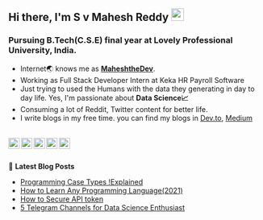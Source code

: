 
## Hi there, I'm S v Mahesh Reddy <img src="https://media.giphy.com/media/hvRJCLFzcasrR4ia7z/giphy.gif" width="25px">
### Pursuing B.Tech(C.S.E) final year at Lovely Professional University, India.
* Internet🌏 knows me as [**MaheshtheDev**](https://www.google.com/search?q=maheshthedev). 
* Working as Full Stack Developer Intern at Keka HR Payroll Software
* Just trying to used the Humans with the data they generating in day to day life. Yes, I'm passionate about **Data Science📈**
* Consuming a lot of Reddit, Twitter content for better life.
* I write blogs in my free time. you can find my blogs in [Dev.to](https://dev.to/maheshthedev), [Medium](https://medium.com/@maheshthedev)

<br />
<a href="https://twitter.com/maheshthedev">
  <img align="left" alt="Mahesh Sv| Twitter" width="22px" src="https://www.flaticon.com/svg/vstatic/svg/725/725311.svg?token=exp=1620982858~hmac=6077d2ec73b5b5197c5644f164704ece" />
</a>
<a href="https://www.linkedin.com/in/maheshthedev/">
  <img align="left" alt="Linkedin" width="22px" src="https://www.flaticon.com/svg/vstatic/svg/725/725337.svg?token=exp=1620982896~hmac=892e827273aff985df8601866f9f8c8e" />
</a>
<a href="https://www.instagram.com/maheshthedev/">
  <img align="left" alt="Instagram" width="22px" src="https://www.flaticon.com/svg/vstatic/svg/725/725278.svg?token=exp=1620983282~hmac=1ec137a63e1882411b59587dd0c00d82" />
</a>
<a href="https://www.reddit.com/user/MaheshtheDev">
  <img align="left" alt="Reddit" width="22px" src="https://www.flaticon.com/premium-icon/icons/svg/2504/2504934.svg" />
</a>
<a href="https://medium.com/@maheshthedev">
  <img align="left" alt="Medium" src="https://www.flaticon.com/premium-icon/icons/svg/2504/2504925.svg" alt="Mahesh Sv's Medium Profile" width="22px">
</a>
<br />
<br />


📕 **Latest Blog Posts**
<!-- BLOG-POST-LIST:START -->
- [Programming Case Types !Explained](https://maheshthedev.hashnode.dev/programming-case-types-explained)
- [How to Learn Any Programming Language(2021)](https://maheshthedev.hashnode.dev/how-to-learn-any-programming-language2021)
- [How to Secure API token](https://maheshthedev.hashnode.dev/how-to-secure-api-token)
- [5 Telegram Channels for Data Science Enthusiast](https://maheshthedev.hashnode.dev/5-telegram-channels-for-data-science-enthusiast)
<!-- BLOG-POST-LIST:END -->

